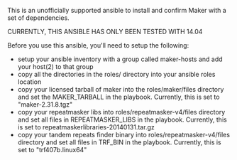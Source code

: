 This is an unofficially supported ansible to install and confirm Maker with a set of dependencies. 

CURRENTLY, THIS ANSIBLE HAS ONLY BEEN TESTED WITH 14.04

Before you use this ansible, you'll need to setup the following:

* setup your ansible inventory with a group called maker-hosts and add your host(2) to that group
* copy all the directories in the roles/ directory into your ansible roles location
* copy your licensed tarball of maker into the roles/maker/files directory and set the MAKER_TARBALL in the playbook. Currently, this is set to "maker-2.31.8.tgz"
* copy your repeatmasker libs into roles/repeatmasker-v4/files directory and set all files in REPEATMASKER_LIBS in the playbook. Currently, this is set to repeatmaskerlibraries-20140131.tar.gz
* copy your tandem repeats finder binary into roles/repeatmasker-v4/files directory and set all files in TRF_BIN in the playbook. Currently, this is set to "trf407b.linux64"
